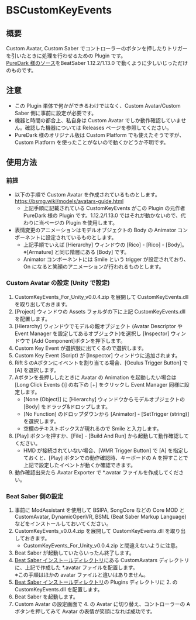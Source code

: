 # BSCustomKeyEvents

## 概要
Custom Avatar, Custom Saber でコントローラーのボタンを押したりトリガーを引いたときに処理を行わせるための Plugin です。  
[PureDark 様のソース](https://github.com/PureDark/BSCustomKeyEvents)をBeatSaber 1.12.2/1.13.0 で動くように少しいじっただけのものです。  

## 注意
- この Plugin 単体で何かができるわけではなく、Custom Avatar/Custom Saber 側に事前に設定が必要です。
- 機器と時間の都合上、私自身は Custom Avatar でしか動作確認していません。確認した機器については Releases ページを参照してください。
- PureDark 様のオリジナル版は Custom Platform でも使えたそうですが、Custom Platform を使ったことがないので動くかどうか不明です。

## 使用方法

### 前提
- 以下の手順で Custom Avatar を作成されているものとします。  
https://bsmg.wiki/models/avatars-guide.html
    - 上記手順に記載されている CustomKeyEvents がこの Plugin の元作者 PureDark 様の Plugin です。1.12.2/1.13.0 ではそれが動かないので、代わりに当ページの Plugin を使用します。
- 表情変更のアニメーションはモデルオブジェクトの Body の Animator コンポーネントに設定されているものとします。
    - 上記手順でいえば [Hierarchy] ウィンドウの [Rico] - [Rico] - [Body]。  
	  ※[Armature] と同じ階層にある [Body] です。
    - Animator コンポーネントには Smile という trigger が設定されており、On になると笑顔のアニメーションが行われるものとします。


### Custom Avatar の設定 (Unity で設定)
1. CustomKeyEvents_For_Unity_v0.0.4.zip を展開して CustomKeyEvents.dll を取り出しておきます。
2. [Project] ウィンドウの Assets フォルダの下に上記 CustomKeyEvents.dll を配置します。
3. [Hierarchy] ウィンドウでモデルの親オブジェクト (Avatar Descriptor や Event Manager を設定してあるオブジェクト)を選択し [Inspector] ウィンドウで [Add Component]ボタンを押下します。
4. Custom Key Event が選択肢に出てくるので選択します。
5. Custom Key Event (Script) が [Inspector] ウィンドウに追加されます。
6. Rift S のAボタンにイベントを割り当てる場合、[Oculus Trigger Button] で [A] を選択します。
7. Aボタンを長押ししたときに Avatar の Animation を起動したい場合は [Long Click Events ()] の右下の [+] をクリックし Event Manager 同様に設定します。
    - [None (Object)] に [Hierarchy] ウィンドウからモデルオブジェクトの [Body] をドラッグ&ドロップします。
    - [No Function] のドロップダウンから [Animator] - [SetTrigger (string)] を選択します。
    - 空欄のテキストボックスが現れるので Smile と入力します。
8. [Play] ボタンを押すか、[File] - [Build And Run] から起動して動作確認してください。
    - HMD が接続されていない場合、[WMR Trigger Button] で [A] を指定しておくと、[Play] ボタンでの動作確認時、キーボードの A を押すことで上記で設定したイベントが動くか確認できます。
9. 動作確認出来たら Avatar Exporter で *.avatar ファイルを作成してください。

### Beat Saber 側の設定
1. 事前に ModAssistant を使用して BSIPA, SongCore などの Core MOD と CustomAvatar, DynamicOpenVR, BSML (Beat Saber Markup Language) などをインストールしておいてください。
2. CustomKeyEvents_v0.0.4.zip を展開して CustomKeyEvents.dll を取り出しておきます。
    - CustomKeyEvents_For_Unity_v0.0.4.zip と間違えないように注意。
3. Beat Saber が起動していたらいったん終了します。
4. [Beat Saber インストールディレクトリ](https://bsmg.wiki/faq/install-folder.html#default-location)にある CustomAvatars ディレクトリに、上記で作成した *.avatar ファイルを配置します。  
※この手順はほかの avatar ファイルと違いはありません。
5. [Beat Saber インストールディレクトリ](https://bsmg.wiki/faq/install-folder.html#default-location)の Plugins ディレクトリに 2. の CustomKeyEvents.dll を配置します。
6. Beat Saber を起動します。
7. Custom Avatar の設定画面で 4. の Avatar に切り替え、コントローラーの Aボタンを押してみて Avatar の表情が笑顔になれば成功です。
